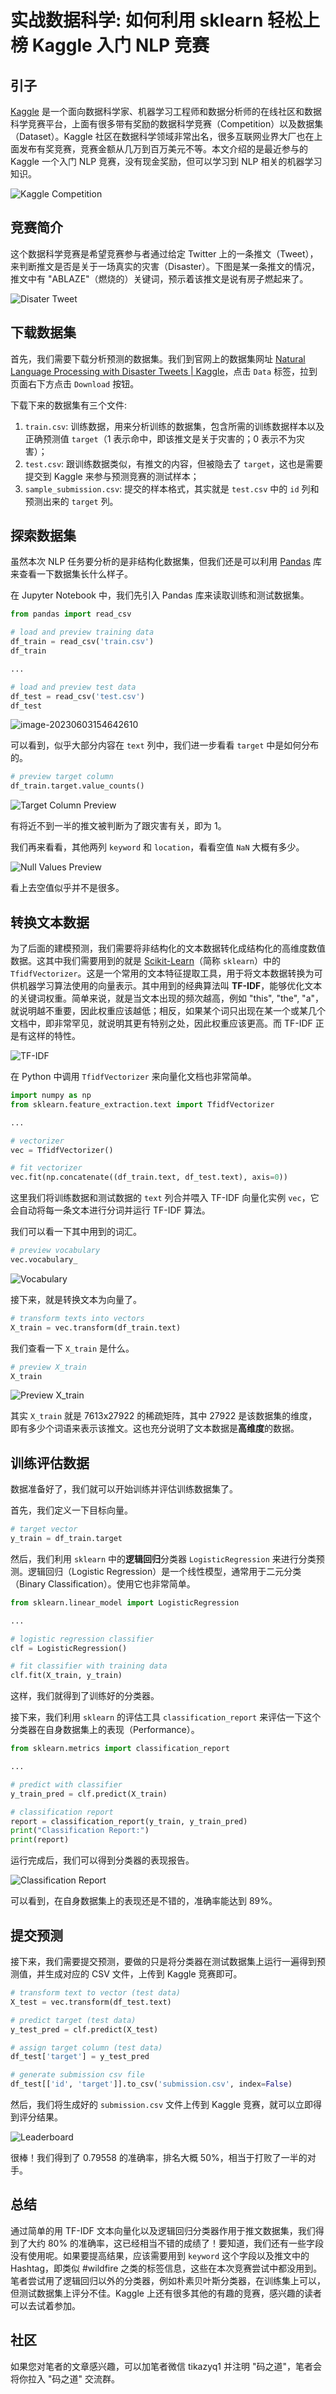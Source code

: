 # 实战数据科学: 如何利用 sklearn 轻松上榜 Kaggle 入门 NLP 竞赛

## 引子

[Kaggle](https://www.kaggle.com/competitions) 是一个面向数据科学家、机器学习工程师和数据分析师的在线社区和数据科学竞赛平台，上面有很多带有奖励的数据科学竞赛（Competition）以及数据集（Dataset）。Kaggle 社区在数据科学领域非常出名，很多互联网业界大厂也在上面发布有奖竞赛，竞赛金额从几万到百万美元不等。本文介绍的是最近参与的 Kaggle 一个入门 NLP 竞赛，没有现金奖励，但可以学习到 NLP 相关的机器学习知识。

![Kaggle Competition](https://codao.crawlab.cn/images/2023-06-03-073221.png)

## 竞赛简介

这个数据科学竞赛是希望竞赛参与者通过给定 Twitter 上的一条推文（Tweet），来判断推文是否是关于一场真实的灾害（Disaster）。下图是某一条推文的情况，推文中有 "ABLAZE"（燃烧的）关键词，预示着该推文是说有房子燃起来了。

![Disater Tweet](https://codao.crawlab.cn/images/2023-06-03-073746.png)

## 下载数据集

首先，我们需要下载分析预测的数据集。我们到官网上的数据集网址 [Natural Language Processing with Disaster Tweets | Kaggle](https://www.kaggle.com/competitions/nlp-getting-started/overview)，点击 `Data` 标签，拉到页面右下方点击 `Download` 按钮。

下载下来的数据集有三个文件:

1. `train.csv`: 训练数据，用来分析训练的数据集，包含所需的训练数据样本以及正确预测值 `target`（1 表示命中，即该推文是关于灾害的；0 表示不为灾害）；
2. `test.csv`: 跟训练数据类似，有推文的内容，但被隐去了 `target`，这也是需要提交到 Kaggle 来参与预测竞赛的测试样本；
3. `sample_submission.csv`: 提交的样本格式，其实就是 `test.csv` 中的 `id` 列和预测出来的 `target` 列。

## 探索数据集

虽然本次 NLP 任务要分析的是非结构化数据集，但我们还是可以利用 [Pandas](https://pandas.pydata.org/) 库来查看一下数据集长什么样子。

在 Jupyter Notebook 中，我们先引入 Pandas 库来读取训练和测试数据集。

```python
from pandas import read_csv

# load and preview training data
df_train = read_csv('train.csv')
df_train

...

# load and preview test data
df_test = read_csv('test.csv')
df_test
```

![image-20230603154642610](https://codao.crawlab.cn/images/2023-06-03-074642.png)

可以看到，似乎大部分内容在 `text` 列中，我们进一步看看 `target` 中是如何分布的。

```python
# preview target column
df_train.target.value_counts()
```

![Target Column Preview](https://codao.crawlab.cn/images/2023-06-03-074932.png)

有将近不到一半的推文被判断为了跟灾害有关，即为 1。

我们再来看看，其他两列 `keyword` 和 `location`，看看空值 `NaN` 大概有多少。

![Null Values Preview](https://codao.crawlab.cn/images/2023-06-03-075237.png)

看上去空值似乎并不是很多。

## 转换文本数据

为了后面的建模预测，我们需要将非结构化的文本数据转化成结构化的高维度数值数据。这其中我们需要用到的就是 [Scikit-Learn](https://scikit-learn.org/)（简称 `sklearn`）中的 `TfidfVectorizer`。这是一个常用的文本特征提取工具，用于将文本数据转换为可供机器学习算法使用的向量表示。其中用到的经典算法叫 **TF-IDF**，能够优化文本的关键词权重。简单来说，就是当文本出现的频次越高，例如 "this", "the", "a"，就说明越不重要，因此权重应该越低；相反，如果某个词只出现在某一个或某几个文档中，即非常罕见，就说明其更有特别之处，因此权重应该更高。而 TF-IDF 正是有这样的特性。

![TF-IDF](https://codao.crawlab.cn/images/2023-06-03-075843.png)

在 Python 中调用 `TfidfVectorizer` 来向量化文档也非常简单。

```python
import numpy as np
from sklearn.feature_extraction.text import TfidfVectorizer

...

# vectorizer
vec = TfidfVectorizer()

# fit vectorizer
vec.fit(np.concatenate((df_train.text, df_test.text), axis=0))
```

这里我们将训练数据和测试数据的 `text` 列合并喂入 TF-IDF 向量化实例 `vec`，它会自动将每一条文本进行分词并运行 TF-IDF 算法。

我们可以看一下其中用到的词汇。

```python
# preview vocabulary
vec.vocabulary_
```

![Vocabulary](https://codao.crawlab.cn/images/2023-06-03-080744.png)

接下来，就是转换文本为向量了。

```python
# transform texts into vectors
X_train = vec.transform(df_train.text)
```

我们查看一下 `X_train` 是什么。

```python
# preview X_train
X_train
```

![Preview X_train](https://codao.crawlab.cn/images/2023-06-03-081019.png)

其实 `X_train` 就是 7613x27922 的稀疏矩阵，其中 27922 是该数据集的维度，即有多少个词语来表示该推文。这也充分说明了文本数据是**高维度**的数据。

## 训练评估数据

数据准备好了，我们就可以开始训练并评估训练数据集了。

首先，我们定义一下目标向量。

```python
# target vector
y_train = df_train.target
```

然后，我们利用 `sklearn` 中的**逻辑回归**分类器 `LogisticRegression` 来进行分类预测。逻辑回归（Logistic Regression）是一个线性模型，通常用于二元分类（Binary Classification）。使用它也非常简单。

```python
from sklearn.linear_model import LogisticRegression

...

# logistic regression classifier
clf = LogisticRegression()

# fit classifier with training data
clf.fit(X_train, y_train)
```

这样，我们就得到了训练好的分类器。

接下来，我们利用 `sklearn` 的评估工具 `classification_report` 来评估一下这个分类器在自身数据集上的表现（Performance）。

```python
from sklearn.metrics import classification_report

...

# predict with classifier
y_train_pred = clf.predict(X_train)

# classification report
report = classification_report(y_train, y_train_pred)
print("Classification Report:")
print(report)
```

运行完成后，我们可以得到分类器的表现报告。

![Classification Report](https://codao.crawlab.cn/images/2023-06-03-082056.png)

可以看到，在自身数据集上的表现还是不错的，准确率能达到 89%。

## 提交预测

接下来，我们需要提交预测，要做的只是将分类器在测试数据集上运行一遍得到预测值，并生成对应的 CSV 文件，上传到 Kaggle 竞赛即可。

```python
# transform text to vector (test data)
X_test = vec.transform(df_test.text)

# predict target (test data)
y_test_pred = clf.predict(X_test)

# assign target column (test data)
df_test['target'] = y_test_pred

# generate submission csv file
df_test[['id', 'target']].to_csv('submission.csv', index=False)
```

然后，我们将生成好的 `submission.csv` 文件上传到 Kaggle 竞赛，就可以立即得到评分结果。

![Leaderboard](https://codao.crawlab.cn/images/2023-06-03-082509.png)

很棒！我们得到了 0.79558 的准确率，排名大概 50%，相当于打败了一半的对手。

## 总结

通过简单的用 TF-IDF 文本向量化以及逻辑回归分类器作用于推文数据集，我们得到了大约 80% 的准确率，这已经相当不错的成绩了！要知道，我们还有一些字段没有使用呢。如果要提高结果，应该需要用到 `keyword` 这个字段以及推文中的 Hashtag，即类似 #wildfire 之类的标签信息，这些在本次竞赛尝试中都没用到。笔者尝试用了逻辑回归以外的分类器，例如朴素贝叶斯分类器，在训练集上可以，但测试数据集上评分不佳。Kaggle 上还有很多其他的有趣的竞赛，感兴趣的读者可以去试着参加。

## 社区

如果您对笔者的文章感兴趣，可以加笔者微信 tikazyq1 并注明 "码之道"，笔者会将你拉入 "码之道" 交流群。